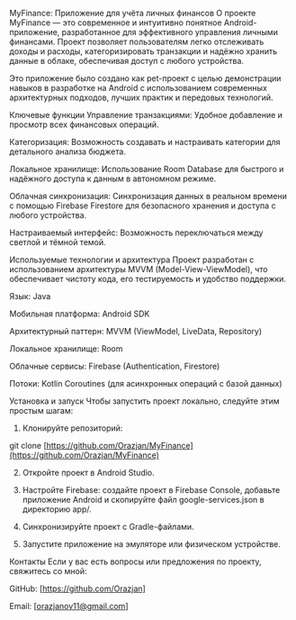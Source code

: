 MyFinance: Приложение для учёта личных финансов
О проекте
MyFinance — это современное и интуитивно понятное Android-приложение, разработанное для эффективного управления личными финансами. Проект позволяет пользователям легко отслеживать доходы и расходы, категоризировать транзакции и надёжно хранить данные в облаке, обеспечивая доступ с любого устройства.

Это приложение было создано как pet-проект с целью демонстрации навыков в разработке на Android с использованием современных архитектурных подходов, лучших практик и передовых технологий.

Ключевые функции
Управление транзакциями: Удобное добавление и просмотр всех финансовых операций.

Категоризация: Возможность создавать и настраивать категории для детального анализа бюджета.

Локальное хранилище: Использование Room Database для быстрого и надёжного доступа к данным в автономном режиме.

Облачная синхронизация: Синхронизация данных в реальном времени с помощью Firebase Firestore для безопасного хранения и доступа с любого устройства.

Настраиваемый интерфейс: Возможность переключаться между светлой и тёмной темой.

Используемые технологии и архитектура
Проект разработан с использованием архитектуры MVVM (Model-View-ViewModel), что обеспечивает чистоту кода, его тестируемость и удобство поддержки.

Язык: Java

Мобильная платформа: Android SDK

Архитектурный паттерн: MVVM (ViewModel, LiveData, Repository)

Локальное хранилище: Room

Облачные сервисы: Firebase (Authentication, Firestore)

Потоки: Kotlin Coroutines (для асинхронных операций с базой данных)

Установка и запуск
Чтобы запустить проект локально, следуйте этим простым шагам:

1) Клонируйте репозиторий:

  git clone [https://github.com/Orazjan/MyFinance](https://github.com/Orazjan/MyFinance)

2) Откройте проект в Android Studio.

3) Настройте Firebase: создайте проект в Firebase Console, добавьте приложение Android и скопируйте файл google-services.json в директорию app/.

4) Синхронизируйте проект с Gradle-файлами.

5) Запустите приложение на эмуляторе или физическом устройстве.

Контакты
Если у вас есть вопросы или предложения по проекту, свяжитесь со мной:

GitHub: [https://github.com/Orazjan]

Email: [orazjanov11@gmail.com]
